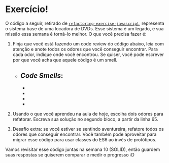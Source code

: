 # Exercício!


O código a seguir, retirado de [`refactoring-exercise-javascript`](https://github.com/greatersum/refactoring-exercise-javascript/), representa o sistema base de uma locadora de DVDs. Esse sistema é um legado, e sua missão essa semana é torná-lo melhor. O que você precisa fazer é:

1. Finja que você está fazendo um code review do código abaixo, leia com atenção e anote todos os odores que você conseguir encontrar. Para cada odor, indique onde você encontrou. Se quiser, você pode escrever por que você acha que aquele código é um smell.
    - _Code Smells_:
      - 
      - 
      - 
      - 
      - 

2. Usando o que você aprendeu na aula de hoje, escolha dois odores para refatorar. Escreva sua solução no segundo bloco, a partir da linha 65.

3. Desafio extra: se você estiver se sentindo aventureira, refatore todos os odores que conseguir encontrar. Você também pode aproveitar para migrar esse código para usar classes do ES6 ao invés de protótipos.

Vamos revisitar esse código juntas na semana 10 (SOLID), então guardem suas respostas se quiserem comparar e medir o progresso :D

